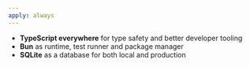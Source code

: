 ```yaml
---
apply: always
---
```


- **TypeScript everywhere** for type safety and better developer tooling
- **Bun** as runtime, test runner and package manager
- **SQLite** as a database for both local and production
